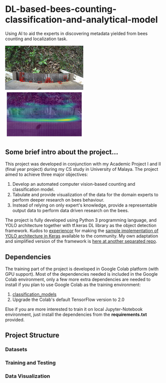 # DL-based-bees-counting-classification-and-analytical-model
Using AI to aid the experts in discovering metadata yielded from bees counting and localization task.

<img src="https://github.com/shinw97/DL-based-bees-counting-classification-and-analytical-model/blob/master/sample-detection.png" width="50%"/> <img src="https://github.com/shinw97/DL-based-bees-counting-classification-and-analytical-model/blob/master/sample-heatmap.png" width="50%"/>


## Some brief intro about the project...
This project was developed in conjunction with my Academic Project I and II (final year project) during my CS study in University of Malaya. The project aimed to achieve three major objectives:

1. Develop an automated computer vision-based counting and classification model.
2. Tabulate and provide visualization of the data for the domain experts to perform deeper research on bees behaviour.
3. Instead of relying on only expert's knowledge, provide a representable output data to perform data driven research on the bees.

The project is fully developed using Python 3 programming language, and YOLO architecture together with tf.keras DL library as the object detection framework. Kudos to [experiencor](https://github.com/experiencor) for making the [sample implementation of YOLO architecture in Keras](https://github.com/experiencor/keras-yolo2) available to the community. My own adaptation and simplified version of the framework is [here at another separated repo](https://github.com/shinw97/simplified-yolo-in-keras).

## Dependencies
The training part of the project is developed in Google Colab platform (with GPU support). Most of the dependencies needed is included in the Google Colab environment, only a few more extra dependencies are needed to install if you plan to use Google Colab as the training environment:

1. [classification_models](https://github.com/qubvel/classification_models)
2. Upgrade the Colab's default TensorFlow version to 2.0

Else if you are more interested to train it on local Jupyter-Notebook environment, just install the dependencies from the **requirements.txt** provided.

## Project Structure
### Datasets
### Training and Testing
### Data Visualization
